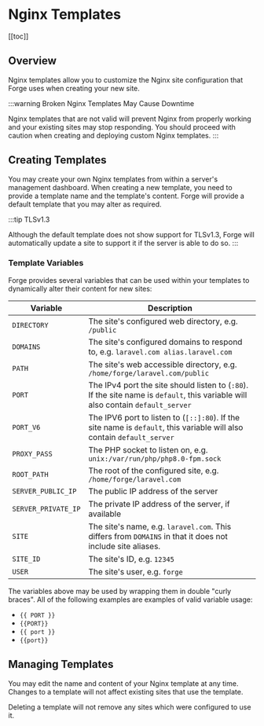 # Nginx Templates

[[toc]]

## Overview

Nginx templates allow you to customize the Nginx site configuration that Forge uses when creating your new site.

:::warning Broken Nginx Templates May Cause Downtime

Nginx templates that are not valid will prevent Nginx from properly working and your existing sites may stop responding. You should proceed with caution when creating and deploying custom Nginx templates.
:::

## Creating Templates

You may create your own Nginx templates from within a server's management dashboard. When creating a new template, you need to provide a template name and the template's content. Forge will provide a default template that you may alter as required.

:::tip TLSv1.3

Although the default template does not show support for TLSv1.3, Forge will automatically update a site to support it if the server is able to do so.
:::

### Template Variables

Forge provides several variables that can be used within your templates to dynamically alter their content for new sites:

| Variable | Description |
| -------- | ----------- |
| `DIRECTORY` | The site's configured web directory, e.g. `/public` |
| `DOMAINS` | The site's configured domains to respond to, e.g. `laravel.com alias.laravel.com` |
| `PATH` | The site's web accessible directory, e.g. `/home/forge/laravel.com/public` |
| `PORT` | The IPv4 port the site should listen to (`:80`). If the site name is `default`, this variable will also contain `default_server` |
| `PORT_V6` | The IPV6 port to listen to (`[::]:80`). If the site name is `default`, this variable will also contain `default_server` |
| `PROXY_PASS` | The PHP socket to listen on, e.g. `unix:/var/run/php/php8.0-fpm.sock` |
| `ROOT_PATH` | The root of the configured site, e.g. `/home/forge/laravel.com` |
| `SERVER_PUBLIC_IP` | The public IP address of the server |
| `SERVER_PRIVATE_IP` | The private IP address of the server, if available |
| `SITE` | The site's name, e.g. `laravel.com`. This differs from `DOMAINS` in that it does not include site aliases. |
| `SITE_ID` | The site's ID, e.g. `12345` |
| `USER` | The site's user, e.g. `forge` |

The variables above may be used by wrapping them in double "curly braces". All of the following examples are examples of valid variable usage:

<div v-pre>

- `{{ PORT }}`
- `{{PORT}}`
- `{{ port }}`
- `{{port}}`

</div>

## Managing Templates

You may edit the name and content of your Nginx template at any time. Changes to a template will not affect existing sites that use the template.

Deleting a template will not remove any sites which were configured to use it.
